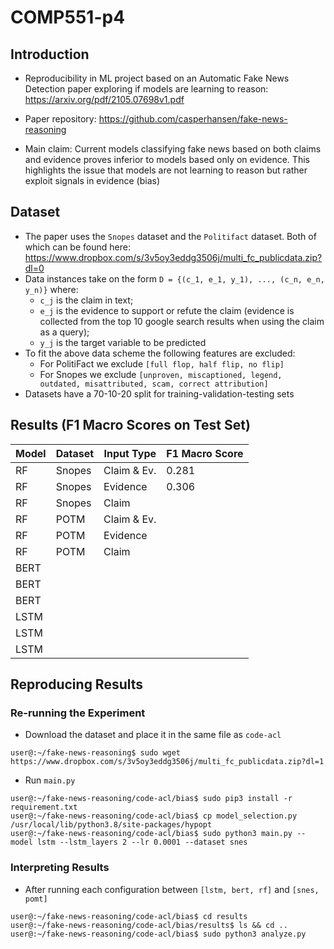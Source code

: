 # COMP551-p4

## Introduction
* Reproducibility in ML project based on an Automatic Fake News Detection paper exploring if models are learning to reason: https://arxiv.org/pdf/2105.07698v1.pdf
* Paper repository: https://github.com/casperhansen/fake-news-reasoning

* Main claim: Current models classifying fake news based on both claims and evidence proves inferior to models based only on evidence. This highlights the issue that models are not learning to reason but rather exploit signals in evidence (bias)

## Dataset

* The paper uses the `Snopes` dataset and the `Politifact` dataset. Both of which can be found here: https://www.dropbox.com/s/3v5oy3eddg3506j/multi_fc_publicdata.zip?dl=0
* Data instances take on the form `D = {(c_1, e_1, y_1), ..., (c_n, e_n, y_n)}` where:
	- `c_j` is the claim in text; 
	- `e_j` is the evidence to support or refute the claim (evidence is collected from the top 10 google search results when using the claim as a query);
	- `y_j` is the target variable to be predicted 
* To fit the above data scheme the following features are excluded: 
	- For PolitiFact we exclude `[full flop, half flip, no flip]`
	- For Snopes we exclude `[unproven, miscaptioned, legend, outdated, misattributed, scam, correct attribution]`
* Datasets have a 70-10-20 split for training-validation-testing sets

## Results (F1 Macro Scores on Test Set)

| Model | Dataset | Input Type | F1 Macro Score |
|-------|---------|------------|----------------|
| RF    | Snopes  | Claim & Ev.|      0.281     |
| RF	| Snopes  | Evidence   |      0.306     | 		
| RF    | Snopes  | Claim      |	        |
| RF    | POTM    | Claim & Ev.|                |
| RF	| POTM	  | Evidence   |	        |	
| RF    | POTM    | Claim      |                |
| BERT  |         |            |                |
| BERT	|	  |	       |                |
| BERT	|	  |	       |                | 
| LSTM	|	  |	       |                |
| LSTM	|	  |            |                |
| LSTM	|         |	       |	        |

## Reproducing Results

### Re-running the Experiment
* Download the dataset and place it in the same file as `code-acl`
```
user@:~/fake-news-reasoning$ sudo wget https://www.dropbox.com/s/3v5oy3eddg3506j/multi_fc_publicdata.zip?dl=1
```

* Run `main.py`
```
user@:~/fake-news-reasoning/code-acl/bias$ sudo pip3 install -r requirement.txt
user@:~/fake-news-reasoning/code-acl/bias$ cp model_selection.py /usr/local/lib/python3.8/site-packages/hypopt
user@:~/fake-news-reasoning/code-acl/bias$ sudo python3 main.py --model lstm --lstm_layers 2 --lr 0.0001 --dataset snes   
```

### Interpreting Results
* After running each configuration between `[lstm, bert, rf]` and `[snes, pomt]`
```
user@:~/fake-news-reasoning/code-acl/bias$ cd results
user@:~/fake-news-reasoning/code-acl/bias/results$ ls && cd ..
user@:~/fake-news-reasoning/code-acl/bias$ sudo python3 analyze.py
```
 
